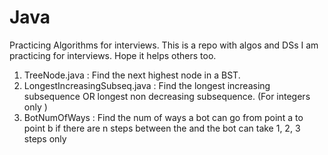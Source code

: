 # Java
Practicing Algorithms for interviews.
This is a repo with algos and DSs I am practicing for interviews.
Hope it helps others too.
<ol>
<li> TreeNode.java                : Find the next highest node in a BST. </li> 
<li> LongestIncreasingSubseq.java : Find the longest increasing subsequence OR longest non decreasing subsequence. (For integers only )</li>
<li> BotNumOfWays                 : Find the num of ways a bot can go from point a to point b if there are n steps between the and the bot can take 1, 2, 3 steps only</li>
</ol>
